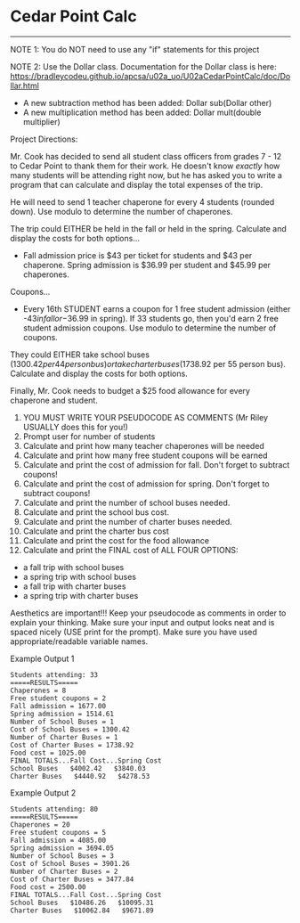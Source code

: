 # Cedar Point Calc
---
NOTE 1: You do NOT need to use any "if" statements for this project

NOTE 2: Use the Dollar class. Documentation for the Dollar class is here: https://bradleycodeu.github.io/apcsa/u02a_uo/U02aCedarPointCalc/doc/Dollar.html 
- A new subtraction method has been added: Dollar sub(Dollar other) 
- A new multiplication method has been added: Dollar mult(double multiplier)

Project Directions:

Mr. Cook has decided to send all student class officers from grades 7 - 12 to Cedar Point to thank them for their work. He doesn't know *exactly* how many students will be attending right now, but he has asked you to write a program that can  calculate and display the total expenses of the trip.

He will need to send 1 teacher chaperone for every 4 students (rounded down). Use modulo to determine the number of chaperones.

The trip could EITHER be held in the fall or held in the spring. Calculate and display the costs for both options...
- Fall admission price is $43 per ticket for students and $43 per chaperone. Spring admission is $36.99 per student and $45.99 per chaperones.

Coupons...
- Every 16th STUDENT earns a coupon for 1 free student admission (either -$43 in fall or -$36.99 in spring). If 33 students go, then you'd earn 2 free student admission coupons. Use modulo to determine the number of coupons.

They could EITHER take school buses ($1300.42 per 44 person bus) or take charter buses ($1738.92 per 55 person bus). Calculate and display the costs for both options.

Finally, Mr. Cook needs to budget a $25 food allowance for every chaperone and student.


1. YOU MUST WRITE YOUR PSEUDOCODE AS COMMENTS (Mr Riley USUALLY does this for you!)
1. Prompt user for number of students
1. Calculate and print how many teacher chaperones will be needed
1. Calculate and print how many free student coupons will be earned
1. Calculate and print the cost of admission for fall. Don't forget to subtract coupons!
1. Calculate and print the cost of admission for spring. Don't forget to subtract coupons!
1. Calculate and print the number of school buses needed.
1. Calculate and print the school bus cost.
1. Calculate and print the number of charter buses needed.
1. Calculate and print the charter bus cost
1. Calculate and print the cost for the food allowance
1. Calculate and print the FINAL cost of ALL FOUR OPTIONS:
  - a fall trip with school buses
  - a spring trip with school buses
  - a fall trip with charter buses
  - a spring trip with charter buses

Aesthetics are important!!! Keep your pseudocode as comments in order to explain your thinking. Make sure your input and output looks neat and is spaced nicely (USE print for the prompt). Make sure you have used appropriate/readable variable names.

Example Output 1
```
Students attending: 33
=====RESULTS=====
Chaperones = 8
Free student coupons = 2
Fall admission = 1677.00
Spring admission = 1514.61
Number of School Buses = 1
Cost of School Buses = 1300.42
Number of Charter Buses = 1
Cost of Charter Buses = 1738.92
Food cost = 1025.00
FINAL TOTALS...Fall Cost...Spring Cost
School Buses   $4002.42   $3840.03
Charter Buses   $4440.92   $4278.53
```

Example Output 2
```
Students attending: 80
=====RESULTS=====
Chaperones = 20
Free student coupons = 5
Fall admission = 4085.00
Spring admission = 3694.05
Number of School Buses = 3
Cost of School Buses = 3901.26
Number of Charter Buses = 2
Cost of Charter Buses = 3477.84
Food cost = 2500.00
FINAL TOTALS...Fall Cost...Spring Cost
School Buses   $10486.26   $10095.31
Charter Buses   $10062.84   $9671.89
```
  
